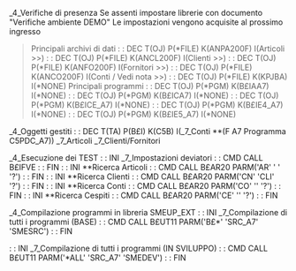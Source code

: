 _4_Verifiche di presenza
 Se assenti impostare librerie con documento "Verifiche ambiente DEMO"
 Le impostazioni vengono acquisite al prossimo ingresso
> Principali archivi di dati
  :  : DEC T(OJ) P(\*FILE) K(ANPA200F) I(Articoli          >>)
  :  : DEC T(OJ) P(\*FILE) K(ANCL200F) I(Clienti           >>)
  :  : DEC T(OJ) P(\*FILE) K(ANFO200F) I(Fornitori         >>)
  :  : DEC T(OJ) P(\*FILE) K(ANCO200F) I(Conti / Vedi nota >>)
  :  : DEC T(OJ) P(\*FILE) K(KPJBA) I(\*NONE)
> Principali programmi
  :  : DEC T(OJ) P(\*PGM) K(B£IAA7)   I(\*NONE)
  :  : DEC T(OJ) P(\*PGM) K(B£ICA7)   I(\*NONE)
  :  : DEC T(OJ) P(\*PGM) K(B£ICE_A7) I(\*NONE)
  :  : DEC T(OJ) P(\*PGM) K(B£IE4_A7) I(\*NONE)
  :  : DEC T(OJ) P(\*PGM) K(B£IE5_A7) I(\*NONE)

_4_Oggetti gestiti
  :  : DEC T(TA) P(B£I) K(C5B) I(_7_Conti **(F A7 Programma C5PDC_A7))
  _7_Articoli
  _7_Clienti/Fornitori

_4_Esecuzione dei TEST
 :  : INI _7_Impostazioni deviatori
 :  : CMD CALL B£IFVE
 :  : FIN
 :  : INI **Ricerca Articoli
 :  : CMD CALL B£AR20 PARM('AR' ' ' '?')
 :  : FIN
 :  : INI **Ricerca Clienti
 :  : CMD CALL B£AR20 PARM('CN' 'CLI' '?')
 :  : FIN
 :  : INI **Ricerca Conti
 :  : CMD CALL B£AR20 PARM('CO' '' '?')
 :  : FIN
 :  : INI **Ricerca Cespiti
 :  : CMD CALL B£AR20 PARM('CE' '' '?')
 :  : FIN

_4_Compilazione programmi in libreria SMEUP_EXT
 :  : INI _7_Compilazione di tutti i programmi (BASE)
 :  : CMD CALL B£UT11 PARM('B£\*' 'SRC_A7' 'SMESRC')
 :  : FIN

 :  : INI _7_Compilazione di tutti i programmi (IN SVILUPPO)
 :  : CMD CALL B£UT11 PARM('\*ALL' 'SRC_A7' 'SMEDEV')
 :  : FIN
